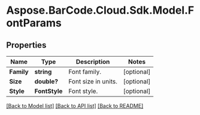 # Aspose.BarCode.Cloud.Sdk.Model.FontParams
## Properties

Name | Type | Description | Notes
------------ | ------------- | ------------- | -------------
**Family** | **string** | Font family.  | [optional] 
**Size** | **double?** | Font size in units.  | [optional] 
**Style** | **FontStyle** | Font style.  | [optional] 

[[Back to Model list]](../README.md#documentation-for-models) [[Back to API list]](../README.md#documentation-for-api-endpoints) [[Back to README]](../README.md)

